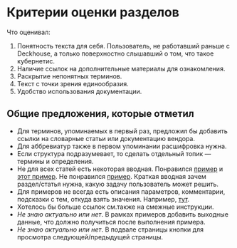 # Критерии оценки разделов

Что оценивал:

1. Понятность текста для себя. Пользователь, не работавший раньше с Deckhouse, а только поверхностно слышавший о том, что такое кубернетис.
2. Наличие ссылок на дополнительные материалы для ознакомления.
3. Раскрытие непонятных терминов.
4. Текст с точки зрения единообразия.
5. Удобство использования документации.

## Общие предложения, которые отметил

* Для терминов, упоминаемых в первый раз, предложил бы добавить ссылки на словарные статьи или документацию вендора.
* Для аббревиатур также в первом упоминании расшифровка нужна.
* Если структура подразумевает, то сделать отдельный топик — термины и определения.
* Не для всех статей есть некоторая вводная. Понравился [пример](https://deckhouse.ru/documentation/v1/modules/140-user-authz/usage.html#создание-serviceaccount-для-сервера-и-предоставление-ему-доступа) и [этот пример](https://deckhouse.ru/documentation/v1/modules/101-cert-manager/usage.html#заказ-wildcard-сертификата-с-dns-в-cloudflare). Не понравился [пример](https://deckhouse.ru/documentation/v1/modules/140-user-authz/usage.html#создание-пользователя-с-помощью-клиентского-сертификата). Краткая вводная зачем раздел/статья нужна, какую задачу пользователь может решить.
* Для примеров не всегда есть описания параметров, комментарии, подсказки с тем, откуда взять значения. Например, [тут](https://deckhouse.ru/documentation/v1/modules/150-user-authn/usage.html#%D0%BF%D1%80%D0%B8%D0%BC%D0%B5%D1%80-%D0%BA%D0%BE%D0%BD%D1%84%D0%B8%D0%B3%D1%83%D1%80%D0%B0%D1%86%D0%B8%D0%B8-%D0%BC%D0%BE%D0%B4%D1%83%D0%BB%D1%8F).
* Хотелось бы больше ссылок см.также на смежные инструкции.
* *Не знаю актуально или нет*. В рамках примеров добавить выходные данные, что должно получиться после выполнения примера.
* *Не знаю актуально или нет*. В подвале страницы кнопки для просмотра следующей/предыдущей страницы.
